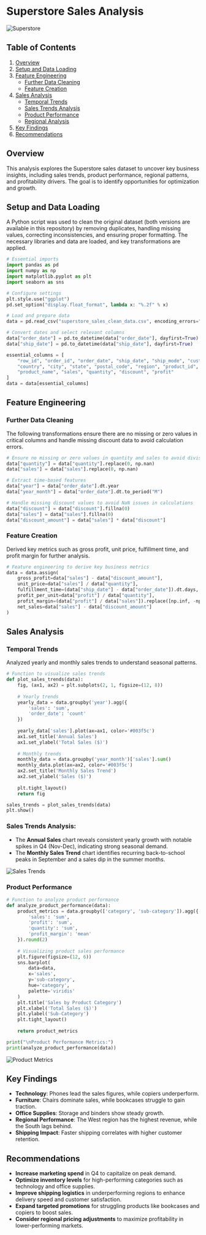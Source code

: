 # Superstore Sales Analysis

![Superstore](superstore.jpeg)

## Table of Contents
1. [Overview](#overview)
2. [Setup and Data Loading](#setup-and-data-loading)
3. [Feature Engineering](#feature-engineering)
   - [Further Data Cleaning](#further-data-cleaning)
   - [Feature Creation](#feature-creation)
4. [Sales Analysis](#sales-analysis)
   - [Temporal Trends](#temporal-trends)
   - [Sales Trends Analysis](#sales-trends-analysis)
   - [Product Performance](#product-performance)
   - [Regional Analysis](#regional-analysis)
5. [Key Findings](#key-findings)
6. [Recommendations](#recommendations)

## Overview
This analysis explores the Superstore sales dataset to uncover key business insights, including sales trends, product performance, regional patterns, and profitability drivers. The goal is to identify opportunities for optimization and growth.

## Setup and Data Loading
A Python script was used to clean the original dataset (both versions are available in this repository) by removing duplicates, handling missing values, correcting inconsistencies, and ensuring proper formatting. The necessary libraries and data are loaded, and key transformations are applied.

```python
# Essential imports
import pandas as pd
import numpy as np
import matplotlib.pyplot as plt
import seaborn as sns

# Configure settings
plt.style.use("ggplot")
pd.set_option("display.float_format", lambda x: "%.2f" % x)

# Load and prepare data
data = pd.read_csv("superstore_sales_clean_data.csv", encoding_errors="ignore")

# Convert dates and select relevant columns
data["order_date"] = pd.to_datetime(data["order_date"], dayfirst=True)
data["ship_date"] = pd.to_datetime(data["ship_date"], dayfirst=True)

essential_columns = [
    "row_id", "order_id", "order_date", "ship_date", "ship_mode", "customer_id", "customer_name", "segment",
    "country", "city", "state", "postal_code", "region", "product_id", "category", "sub-category", 
    "product_name", "sales", "quantity", "discount", "profit"
]
data = data[essential_columns]
```

## Feature Engineering

### Further Data Cleaning
The following transformations ensure there are no missing or zero values in critical columns and handle missing discount data to avoid calculation errors.

```python
# Ensure no missing or zero values in quantity and sales to avoid division errors
data["quantity"] = data["quantity"].replace(0, np.nan)
data["sales"] = data["sales"].replace(0, np.nan)

# Extract time-based features
data["year"] = data["order_date"].dt.year
data["year_month"] = data["order_date"].dt.to_period("M")

# Handle missing discount values to avoid NaN issues in calculations
data["discount"] = data["discount"].fillna(0)
data["sales"] = data["sales"].fillna(0)
data["discount_amount"] = data["sales"] * data["discount"]
```

### Feature Creation
Derived key metrics such as gross profit, unit price, fulfillment time, and profit margin for further analysis.

```python
# Feature engineering to derive key business metrics
data = data.assign(
    gross_profit=data["sales"] - data["discount_amount"],
    unit_price=data["sales"] / data["quantity"],
    fulfillment_time=(data["ship_date"] - data["order_date"]).dt.days,  # Shipping duration in days
    profit_per_unit=data["profit"] / data["quantity"],
    profit_margin=(data["profit"] / data["sales"]).replace([np.inf, -np.inf], np.nan) * 100,  # Handle infinite values
    net_sales=data["sales"] - data["discount_amount"]
)
```

## Sales Analysis

### Temporal Trends
Analyzed yearly and monthly sales trends to understand seasonal patterns.

```python
# Function to visualize sales trends
def plot_sales_trends(data):
    fig, (ax1, ax2) = plt.subplots(2, 1, figsize=(12, 8))
    
    # Yearly trends
    yearly_data = data.groupby('year').agg({
        'sales': 'sum',
        'order_date': 'count'
    })
    
    yearly_data['sales'].plot(ax=ax1, color='#003f5c')
    ax1.set_title('Annual Sales')
    ax1.set_ylabel('Total Sales ($)')
    
    # Monthly trends
    monthly_data = data.groupby('year_month')['sales'].sum()
    monthly_data.plot(ax=ax2, color='#003f5c')
    ax2.set_title('Monthly Sales Trend')
    ax2.set_ylabel('Sales ($)')
    
    plt.tight_layout()
    return fig

sales_trends = plot_sales_trends(data)
plt.show()
```

### Sales Trends Analysis:
- The **Annual Sales** chart reveals consistent yearly growth with notable spikes in Q4 (Nov-Dec), indicating strong seasonal demand.
- The **Monthly Sales Trend** chart identifies recurring back-to-school peaks in September and a sales dip in the summer months.

![Sales Trends](sales_trends.png)

### Product Performance

```python
# Function to analyze product performance
def analyze_product_performance(data):
    product_metrics = data.groupby(['category', 'sub-category']).agg({
        'sales': 'sum',
        'profit': 'sum',
        'quantity': 'sum',
        'profit_margin': 'mean'
    }).round(2)
    
    # Visualizing product sales performance
    plt.figure(figsize=(12, 6))
    sns.barplot(
        data=data,
        x='sales',
        y='sub-category',
        hue='category',
        palette='viridis'
    )
    plt.title('Sales by Product Category')
    plt.xlabel('Total Sales ($)')
    plt.ylabel('Sub-Category')
    plt.tight_layout()
    
    return product_metrics

print("\nProduct Performance Metrics:")
print(analyze_product_performance(data))
```

![Product Metrics](product_metrics.png)

## Key Findings
- **Technology**: Phones lead the sales figures, while copiers underperform.
- **Furniture**: Chairs dominate sales, while bookcases struggle to gain traction.
- **Office Supplies**: Storage and binders show steady growth.
- **Regional Performance**: The West region has the highest revenue, while the South lags behind.
- **Shipping Impact**: Faster shipping correlates with higher customer retention.

## Recommendations
- **Increase marketing spend** in Q4 to capitalize on peak demand.
- **Optimize inventory levels** for high-performing categories such as technology and office supplies.
- **Improve shipping logistics** in underperforming regions to enhance delivery speed and customer satisfaction.
- **Expand targeted promotions** for struggling products like bookcases and copiers to boost sales.
- **Consider regional pricing adjustments** to maximize profitability in lower-performing markets.
